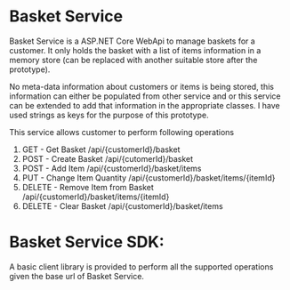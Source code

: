 # Basket Service
Basket Service is a ASP.NET Core WebApi to manage baskets for a customer. It only holds the basket with a list of items information in a memory store (can be replaced with another suitable store after the prototype).

No meta-data information about customers or items is being stored, this information can either be populated from other service and or this service can be extended to add that information in the appropriate classes. I have used strings as keys for the purpose of this prototype.

This service allows customer to perform following operations
1. GET - Get Basket /api/{customerId}/basket
2. POST - Create Basket /api/{cutomerId}/basket
3. POST - Add Item /api/{customerId}/basket/items
4. PUT - Change Item Quantity /api/{customerId}/basket/items/{itemId}
5. DELETE - Remove Item from Basket /api/{customerId}/basket/items/{itemId}
6. DELETE - Clear Basket /api/{customerId}/basket/items

# Basket Service SDK:
A basic client library is provided to perform all the supported operations given the base url of Basket Service.